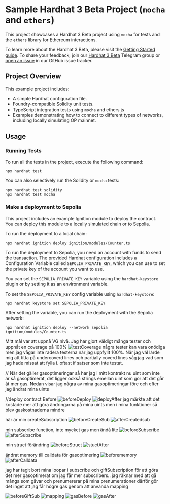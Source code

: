 # Sample Hardhat 3 Beta Project (`mocha` and `ethers`)

This project showcases a Hardhat 3 Beta project using `mocha` for tests and the `ethers` library for Ethereum interactions.

To learn more about the Hardhat 3 Beta, please visit the [Getting Started guide](https://hardhat.org/docs/getting-started#getting-started-with-hardhat-3). To share your feedback, join our [Hardhat 3 Beta](https://hardhat.org/hardhat3-beta-telegram-group) Telegram group or [open an issue](https://github.com/NomicFoundation/hardhat/issues/new) in our GitHub issue tracker.

## Project Overview

This example project includes:

- A simple Hardhat configuration file.
- Foundry-compatible Solidity unit tests.
- TypeScript integration tests using `mocha` and ethers.js
- Examples demonstrating how to connect to different types of networks, including locally simulating OP mainnet.

## Usage

### Running Tests

To run all the tests in the project, execute the following command:

```shell
npx hardhat test
```

You can also selectively run the Solidity or `mocha` tests:

```shell
npx hardhat test solidity
npx hardhat test mocha
```

### Make a deployment to Sepolia

This project includes an example Ignition module to deploy the contract. You can deploy this module to a locally simulated chain or to Sepolia.

To run the deployment to a local chain:

```shell
npx hardhat ignition deploy ignition/modules/Counter.ts
```

To run the deployment to Sepolia, you need an account with funds to send the transaction. The provided Hardhat configuration includes a Configuration Variable called `SEPOLIA_PRIVATE_KEY`, which you can use to set the private key of the account you want to use.

You can set the `SEPOLIA_PRIVATE_KEY` variable using the `hardhat-keystore` plugin or by setting it as an environment variable.

To set the `SEPOLIA_PRIVATE_KEY` config variable using `hardhat-keystore`:

```shell
npx hardhat keystore set SEPOLIA_PRIVATE_KEY
```

After setting the variable, you can run the deployment with the Sepolia network:

```shell
npx hardhat ignition deploy --network sepolia ignition/modules/Counter.ts
```

Mitt mål var att uppnå VG nivå. Jag har gjort väldigt många tester och uppnåt en coverage på 100%
![testCoverage](image.png)
några tester kan vara onödiga men jag vågar inte radera testerna när jag uppfyllt 100%. När jag väl lärde mig att titta på undercoverd lines och partially coverd lines såg jag vad som jag hade missat att fylla i. oftast if satser som inte testat.

// När det gäller gasoptimeringar så har jag i mitt kontrakt nu uint som inte är så gasoptimerat, det ligger också strings emellan uint som gör att det går åt mer gas. Nedan visar jag några av mina gasoptimeringar före och efter jag ändrat mina uints

//deploy contract
Before
![beforeDeploy](deployContract.png)
![deployAfter](image-1.png)
jag märkte att det kostade mer att göra ändringarna på mina uints
men i mina funktioner så blev gaskostnaderna mindre

här är min createSubscription
![beforeCreateSub](createdSubscription.png)
![afterCreatedsub](image-8.png)

min subscribe function, inte mycket gas men ändå lite
![beforeSubscribe](subscribed.png)
![afterSubscribe](subscribedAfter.png)

min struct förändring
![beforeStruct](stuctBefore.png)
![stuctAfter](structAfter.png)

ändrat memory till calldata för gasoptimering
![beforememory](memory.png)
![afterCalldata](calldata.png)

jag har tagit bort mina loopar i subscribe och giftSubscription för att göra det mer gasoptimerat om jag får mer subscribers.. jag räknar med att gå många som gåvar och prenumererar på mina prenumerationer därför gör det inget att jag får högre gas genom att använda mapping

![beforeGiftSub](image-9.png)
![mapping](image-10.png)
![gasBefore](image-11.png)
![gasAfter](image-12.png)
